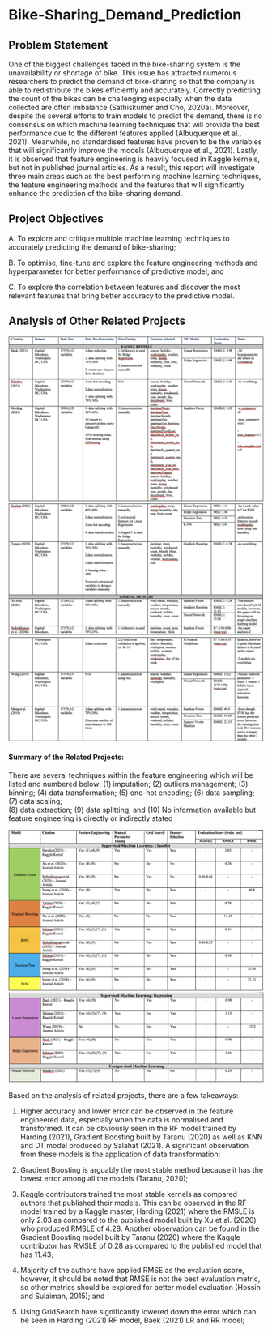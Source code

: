 # Bike-Sharing_Demand_Prediction

## Problem Statement

One of the biggest challenges faced in the bike-sharing system is the unavailability or shortage of bike. This issue has attracted numerous researchers to predict the demand of bike-sharing so that the company is able to redistribute the bikes efficiently and accurately. Correctly predicting the count of the bikes can be challenging especially when the data collected are often imbalance (Sathiskumer and Cho, 2020a). Moreover, despite the several efforts to train models to predict the demand, there is no consensus on which machine learning techniques that will provide the best performance due to the different features applied (Albuquerque et al., 2021). Meanwhile, no standardised features have proven to be the variables that will significantly improve the models (Albuquerque et al., 2021). Lastly, it is observed that feature engineering is heavily focused in Kaggle kernels, but not in published journal articles. As a result, this report will investigate three main areas such as the best performing machine learning techniques, the feature engineering methods and the features that will significantly enhance the prediction of the bike-sharing demand.

## Project Objectives

A.	To explore and critique multiple machine learning techniques to accurately predicting the demand of bike-sharing;

B.	To optimise, fine-tune and explore the feature engineering methods and hyperparameter for better performance of predictive model; and

C.	To explore the correlation between features and discover the most relevant features that bring better accuracy to the predictive model.


## Analysis of Other Related Projects

![alt text](https://github.com/lam771994/Bike-Sharing_Demand_Prediction/blob/main/Photos/Related_Works_1.png)
![alt text](https://github.com/lam771994/Bike-Sharing_Demand_Prediction/blob/main/Photos/Related_Works_2.png)
![alt text](https://github.com/lam771994/Bike-Sharing_Demand_Prediction/blob/main/Photos/Related_Works_3.png)

#### Summary of the Related Projects:

There are several techniques within the feature engineering which will be listed and numbered below:
(1) imputation; 
(2) outliers management; 
(3) binning; 
(4) data transformation; 
(5) one-hot encoding; 
(6) data sampling; 
(7) data scaling;  
(8) data extraction; 
(9) data splitting; and 
(10) No information available but feature engineering is directly or indirectly stated 

![alt text](https://github.com/lam771994/Bike-Sharing_Demand_Prediction/blob/main/Photos/Summary_Related_Projects_1.png)
![alt text](https://github.com/lam771994/Bike-Sharing_Demand_Prediction/blob/main/Photos/Summary_Related_Projects_2.png)

Based on the analysis of related projects, there are a few takeaways:

1.	Higher accuracy and lower error can be observed in the feature engineered data, especially when the data is normalised and transformed. It can be obviously seen in the RF model trained by Harding (2021), Gradient Boosting built by Taranu (2020) as well as KNN and DT model produced by Salahat (2021). A significant observation from these models is the application of data transformation;

2.	Gradient Boosting is arguably the most stable method because it has the lowest error among all the models (Taranu, 2020);

3.	Kaggle contributors trained the most stable kernels as compared authors that published their models. This can be observed in the RF model trained by a Kaggle master, Harding (2021) where the RMSLE is only 2.03 as compared to the published model built by Xu et al. (2020) who produced RMSLE of 4.28. Another observation can be found in the Gradient Boosting model built by Taranu (2020) where the Kaggle contributor has RMSLE of 0.28 as compared to the published model that has 11.43;

4.	Majority of the authors have applied RMSE as the evaluation score, however, it should be noted that RMSE is not the best evaluation metric, so other metrics should be explored for better model evaluation (Hossin and Sulaiman, 2015); and

5.	Using GridSearch have significantly lowered down the error which can be seen in Harding (2021) RF model, Baek (2021) LR and RR model;
